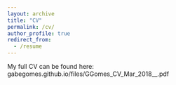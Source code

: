 ```yaml
---
layout: archive
title: "CV"
permalink: /cv/
author_profile: true
redirect_from:
  - /resume
---
```


My full CV can be found here: gabegomes.github.io/files/GGomes_CV_Mar_2018__.pdf
